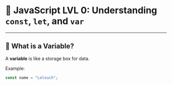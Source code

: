 # 📘 JavaScript LVL 0: Understanding `const`, `let`, and `var`

---

## 🧠 What is a Variable?

A **variable** is like a storage box for data.

Example:
```js
const name = "Lelouch";
